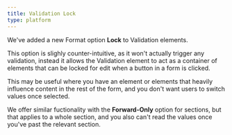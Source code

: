 ```yaml
---
title: Validation Lock
type: platform
---
```


We've added a new Format option **Lock** to Validation elements.

This option is slighly counter-intuitive, as it won't actually trigger any validation, instead it allows the Validation element to act as a container of elements that can be locked for edit when a button in a form is clicked.

This may be useful where you have an element or elements that heavily influence content in the rest of the form, and you don't want users to switch values once selected.

We offer similar fuctionality with the **Forward-Only** option for sections, but that applies to a whole section, and you also can't read the values once you've past the relevant section.